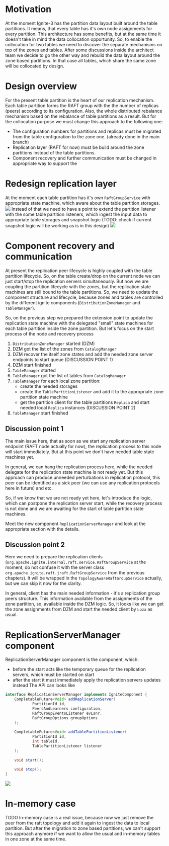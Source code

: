 # Motivation
At the moment Ignite-3 has the partition data layout built around the table partitions. It means, that every table has it's own node assignments for every partition. This architecture has some benefits, but at the same time it doesn't take in mind the data collocation opportunity. So, to enable the collocation for two tables we need to discover the separate mechanisms on top of the zones and tables. After some discussions inside the architect team we decide to go the other way and rebuild the data layout around the zone based partitions. In that case all tables, which share the same zone will be collocated by design.

# Design overview
For the present table partition is the heart of our replication mechanism. Each table partition forms the RAFT group with the the number of replicas (peers) according to its configuration. Also, the whole distributed rebalance mechanism based on the rebalance of table partitions as a result.
But for the collocation purpose we must change this approach to the following one:
- The configuration numbers for partitions and replicas must be migrated from the table configuration to the zone one. (already done in the main branch)
- Replication layer (RAFT for now) must be build around the zone partitions instead of the table partitions.
- Component recovery and further communication must be changed in appropriate way to support the 
<TODO picture here with the old and new data layouts>

# Redesign replication layer
At the moment each table partition has it's own `RaftGroupService` with appropriate state machine, which aware about the table partition storages.
![](images/diag1.svg)
Instead of that we need to have a point to extend the partition listener with the some table partition listeners, which ingest the input data to appropriate table storages and snapshot logic (TODO: check if current snapshot logic will be working as is in this design)
![](images/diag2.svg)


# Component recovery and communication
At present the replication peer lifecycle is highly coupled with the table partition lifecycle. So, on the table create/drop on the current node we can just start/stop the replication servers simultaneously. But now we are coupling the partition lifecycle with the zones, but the replication state machines are still bound to the table partitions. So, we need to update the component structure and lifecycle, because zones and tables are controlled by the different ignite components (`DistributionZoneManager` and `TableManager`).

So, on the previous step we prepared the extension point to update the replication state machine with the delegated "small" state machines for each table partition inside the zone partition. But let's focus on the start process of the node and recovery process

1. `DistributionZoneManager` started (DZM)
2. DZM got the list of the zones from `CatalogManager`
3. DZM recover the itself zone states and add the needed zone server endpoints to start queue (DISCUSSION POINT 1)
4. DZM start finished
5. `TableManager` started
6. `TableManager` got the list of tables from `CatalogManager`
7. `TableManager` for each local zone partition:
    - create the needed storages
    - create the `TablePartitionListener` and add it to the appropriate zone partition state machine
    - get the partition client for the table partitions `Replica` and start needed local `Replica` instances (DISCUSSION POINT 2)
8. `TableManager` start finished

## Discussion point 1
The main issue here, that as soon as we start any replication server endpoint (RAFT node actually for now), the replication process to this node will start immediately. But at this point we don't have needed table state machines yet. 

In general, we can hang the replication process here, while the needed delegate for the replication state machine is not ready yet. But this approach can produce unneeded perturbations in replication protocol, this peer can be identified as a sick peer (we can use any replication protocols here in future) and etc. 

So, if we know that we are not ready yet here, let's introduce the logic, which can postpone the replication server start, while the recovery process is not done and we are awaiting for the start of table partition state machines.

Meet the new component `ReplicationServerManager` and look at the appropriate section with the details.

## Discussion point 2
Here we need to prepare the replication clients (`org.apache.ignite.internal.raft.service.RaftGroupService` at the moment, do not confuse it with the server class `org.apache.ignite.raft.jraft.RaftGroupService` from the previous chapters). It will be wrapped in the `TopologyAwareRaftGroupService` actually, but we can skip it now for the clarity.

In general, client has the main needed information - it's a replication group peers structure. This information available from the assignments of the zone partition, so, available inside the DZM logic. So, it looks like we can get the zone assignments from DZM and start the needed client by `Loza` as usual.

# ReplicationServerManager component
ReplicationServerManager component is the component, which:
- before the start acts like the temporary queue for the replication servers, which must be started on start
- after the start it must immediately apply the replication servers updates instead
The API can looks like

```java
interface ReplicationServerManager implements IgniteComponent {
    CompletableFuture<Void> addReplicationServer(
            PartitionId id,
            PeersAndLearners configuration,
            RaftGroupEventsListener evLsnr,
            RaftGroupOptions groupOptions
    );
    
    CompletableFuture<Void> addTablePartitionListener(
            PartitionId id,
            int tableId,
            TablePartitionListener listener
    );
    
    void start();
    
    void stop();
}
```
![](images/diag3.svg)

# In-memory case
TODO
In-memory case is a real issue, because now we just remove the peer from the raft topology and add it again to ingest the data to local partition. But after the migration to zone based partitions, we can't support this approach anymore if we want to allow the usual and in-memory tables in one zone at the same time.


